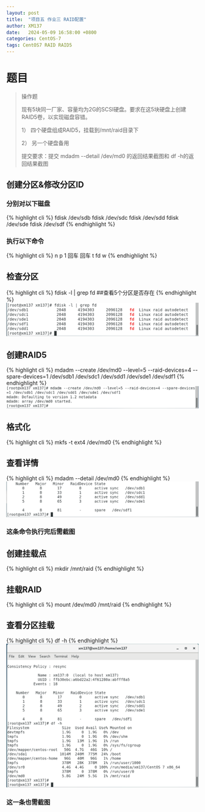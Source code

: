 ```yaml
---
layout: post
title:  "项目五 作业三 RAID配置"
author: XM137
date:   2024-05-09 16:58:00 +0800
categories: CentOS-7
tags: CentOS7 RAID RAID5
---
```

# 题目
> 操作题
> 
> 现有5块同一厂家、容量均为2G的SCSI硬盘。要求在这5块硬盘上创建RAID5卷，以实现磁盘容错。
> 
> 1）      四个硬盘组成RAID5，挂载到/mnt/raid目录下
> 
> 2）      另一个硬盘备用
>
> 提交要求：提交  mdadm  --detail /dev/md0 的返回结果截图和 df -h的返回结果截图

## 创建分区&修改分区ID
### 分别对以下磁盘
{% highlight cli %}
fdisk /dev/sdb
fdisk /dev/sdc
fdisk /dev/sdd
fdisk /dev/sde
fdisk /dev/sdf
{% endhighlight %}
### 执行以下命令
{% highlight cli %}
n
p
1
回车
回车
t
fd
w
{% endhighlight %}

## 检查分区
{% highlight cli %}
fdisk -l | grep fd ##查看5个分区是否存在
{% endhighlight %}
![](/assets/Daily-image/20240509/image1.png)

## 创建RAID5
{% highlight cli %}
mdadm --create /dev/md0 --level=5 --raid-devices=4 --spare-devices=1 /dev/sdb1 /dev/sdc1 /dev/sdd1 /dev/sde1 /dev/sdf1
{% endhighlight %}
![](/assets/Daily-image/20240509/image2.png)

## 格式化
{% highlight cli %}
mkfs -t ext4 /dev/md0
{% endhighlight %}

## 查看详情
{% highlight cli %}
mdadm --detail /dev/md0
{% endhighlight %}
![](/assets/Daily-image/20240509/image3.png)
### 这条命令执行完后需截图

## 创建挂载点
{% highlight cli %}
mkdir /mnt/raid
{% endhighlight %}

## 挂载RAID
{% highlight cli %}
mount /dev/md0 /mnt/raid
{% endhighlight %}

## 查看分区挂载
{% highlight cli %}
df -h
{% endhighlight %}
![](/assets/Daily-image/20240509/image4.png)
### 这一条也需截图
